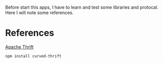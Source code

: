 Before start this apps, I have to learn and test some libraries and protocal. Here I will note some references.

# References

[Apache Thrift](https://thrift.apache.org/)

`npm install curved-thrift`
